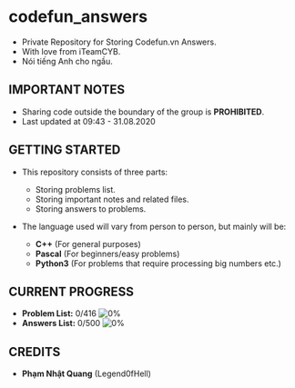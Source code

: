 # codefun_answers
* Private Repository for Storing Codefun.vn Answers.
* With love from iTeamCYB.
* Nói tiếng Anh cho ngầu.

## IMPORTANT NOTES
* Sharing code outside the boundary of the group is **PROHIBITED**.
* Last updated at 09:43 - 31.08.2020

## GETTING STARTED
* This repository consists of three parts:
  - Storing problems list.
  - Storing important notes and related files.
  - Storing answers to problems.

* The language used will vary from person to person, but mainly will be:
  - **C++** (For general purposes)
  - **Pascal** (For beginners/easy problems)
  - **Python3** (For problems that require processing big numbers etc.)

## CURRENT PROGRESS
  - **Problem List:** 0/416 ![0%](https://progress-bar.dev/0)
  - **Answers List:** 0/500 ![0%](https://progress-bar.dev/0)
  
## CREDITS
  - **Phạm Nhật Quang** (Legend0fHell)
